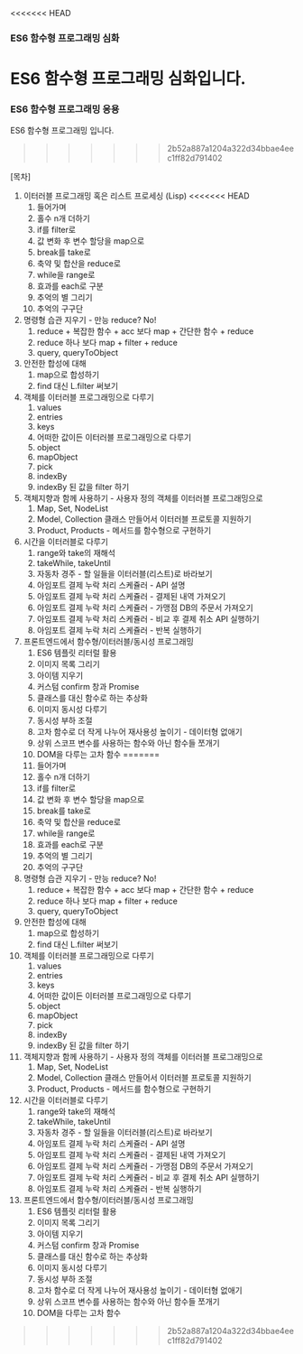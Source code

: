 <<<<<<< HEAD
### ES6 함수형 프로그래밍 심화

ES6 함수형 프로그래밍 심화입니다.
=======
### ES6 함수형 프로그래밍 응용

ES6 함수형 프로그래밍 입니다.
>>>>>>> 2b52a887a1204a322d34bbae4eec1ff82d791402

[목차]

1. 이터러블 프로그래밍 혹은 리스트 프로세싱 (Lisp)
<<<<<<< HEAD
   1. 들어가며
   2. 홀수 n개 더하기
   3. if를 filter로
   4. 값 변화 후 변수 할당을 map으로
   5. break를 take로
   6. 축약 및 합산을 reduce로
   7. while을 range로
   8. 효과를 each로 구분
   9. 추억의 별 그리기
   10. 추억의 구구단
2. 명령형 습관 지우기 - 만능 reduce? No!
   1. reduce + 복잡한 함수 + acc 보다 map + 간단한 함수 + reduce
   2. reduce 하나 보다 map + filter + reduce
   3. query, queryToObject
3. 안전한 합성에 대해
   1. map으로 합성하기
   2. find 대신 L.filter 써보기
4. 객체를 이터러블 프로그래밍으로 다루기
   1. values
   2. entries
   3. keys
   4. 어떠한 값이든 이터러블 프로그래밍으로 다루기
   5. object
   6. mapObject
   7. pick
   8. indexBy
   9. indexBy 된 값을 filter 하기
5. 객체지향과 함께 사용하기 - 사용자 정의 객체를 이터러블 프로그래밍으로
   1. Map, Set, NodeList
   2. Model, Collection 클래스 만들어서 이터러블 프로토콜 지원하기
   3. Product, Products - 메서드를 함수형으로 구현하기
6. 시간을 이터러블로 다루기
   1. range와 take의 재해석
   2. takeWhile, takeUntil
   3. 자동차 경주 - 할 일들을 이터러블(리스트)로 바라보기
   4. 아임포트 결제 누락 처리 스케쥴러 - API 설명
   5. 아임포트 결제 누락 처리 스케쥴러 - 결제된 내역 가져오기
   6. 아임포트 결제 누락 처리 스케쥴러 - 가맹점 DB의 주문서 가져오기
   7. 아임포트 결제 누락 처리 스케쥴러 - 비교 후 결제 취소 API 실행하기
   8. 아임포트 결제 누락 처리 스케쥴러 - 반복 실행하기
7. 프론트엔드에서 함수형/이터러블/동시성 프로그래밍
   1. ES6 템플릿 리터럴 활용
   2. 이미지 목록 그리기
   3. 아이템 지우기
   4. 커스텀 confirm 창과 Promise
   5. 클래스를 대신 함수로 하는 추상화
   6. 이미지 동시성 다루기
   7. 동시성 부하 조절
   8. 고차 함수로 더 작게 나누어 재사용성 높이기 - 데이터형 없애기
   9. 상위 스코프 변수를 사용하는 함수와 아닌 함수들 쪼개기
   10. DOM을 다루는 고차 함수
=======
    1. 들어가며
    2. 홀수 n개 더하기
    3. if를 filter로
    4. 값 변화 후 변수 할당을 map으로
    5. break를 take로
    6. 축약 및 합산을 reduce로
    7. while을 range로
    8. 효과를 each로 구분
    9. 추억의 별 그리기
    10. 추억의 구구단
2. 명령형 습관 지우기 - 만능 reduce? No!
    1. reduce + 복잡한 함수 + acc 보다 map + 간단한 함수 + reduce
    2. reduce 하나 보다 map + filter + reduce
    3. query, queryToObject
3. 안전한 합성에 대해
    1. map으로 합성하기
    2. find 대신 L.filter 써보기
4. 객체를 이터러블 프로그래밍으로 다루기
    1. values
    2. entries
    3. keys
    4. 어떠한 값이든 이터러블 프로그래밍으로 다루기
    5. object
    6. mapObject
    7. pick
    8. indexBy
    9. indexBy 된 값을 filter 하기
5. 객체지향과 함께 사용하기 - 사용자 정의 객체를 이터러블 프로그래밍으로
    1. Map, Set, NodeList
    2. Model, Collection 클래스 만들어서 이터러블 프로토콜 지원하기
    3. Product, Products - 메서드를 함수형으로 구현하기
6. 시간을 이터러블로 다루기
    1. range와 take의 재해석
    2. takeWhile, takeUntil
    3. 자동차 경주 - 할 일들을 이터러블(리스트)로 바라보기
    4. 아임포트 결제 누락 처리 스케쥴러 - API 설명
    5. 아임포트 결제 누락 처리 스케쥴러 - 결제된 내역 가져오기
    6. 아임포트 결제 누락 처리 스케쥴러 - 가맹점 DB의 주문서 가져오기
    7. 아임포트 결제 누락 처리 스케쥴러 - 비교 후 결제 취소 API 실행하기
    8. 아임포트 결제 누락 처리 스케쥴러 - 반복 실행하기
7. 프론트엔드에서 함수형/이터러블/동시성 프로그래밍
    1. ES6 템플릿 리터럴 활용
    2. 이미지 목록 그리기
    3. 아이템 지우기
    4. 커스텀 confirm 창과 Promise
    5. 클래스를 대신 함수로 하는 추상화
    6. 이미지 동시성 다루기
    7. 동시성 부하 조절
    8. 고차 함수로 더 작게 나누어 재사용성 높이기 - 데이터형 없애기
    9. 상위 스코프 변수를 사용하는 함수와 아닌 함수들 쪼개기
    10. DOM을 다루는 고차 함수
>>>>>>> 2b52a887a1204a322d34bbae4eec1ff82d791402
